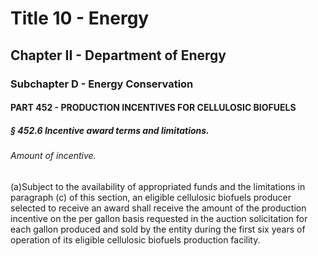 
# Title 10 - Energy
## Chapter II - Department of Energy
### Subchapter D - Energy Conservation
#### PART 452 - PRODUCTION INCENTIVES FOR CELLULOSIC BIOFUELS
##### § 452.6 Incentive award terms and limitations.
###### Amount of incentive.

(a)Subject to the availability of appropriated funds and the limitations in paragraph (c) of this section, an eligible cellulosic biofuels producer selected to receive an award shall receive the amount of the production incentive on the per gallon basis requested in the auction solicitation for each gallon produced and sold by the entity during the first six years of operation of its eligible cellulosic biofuels production facility.
